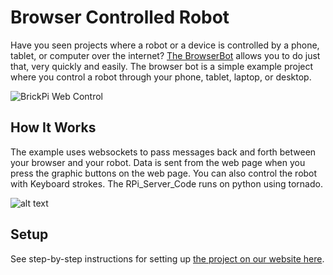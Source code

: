 Browser Controlled Robot
======

Have you seen projects where a robot or a device is controlled by a phone, tablet, or computer over the internet? 
[The BrowserBot](http://www.dexterindustries.com/BrickPi/projects/browserbot/) allows you to do just that, very quickly and easily. The browser bot is a simple example project where you control a robot through your phone, tablet, laptop, or desktop. 

![BrickPi Web Control](https://github.com/DexterInd/BrickPi_Python/blob/master/Project_Examples/browserBot/Web_Controlled_robot_with_Raspberry_Pi.jpg?raw=true "")

How It Works
------
The example uses websockets to pass messages back and forth between your browser and your robot. Data is sent from the web page when you press the graphic buttons on the web page.  You can also control the robot with Keyboard strokes.  The RPi_Server_Code runs on python using tornado.

![alt text](https://github.com/DexterInd/BrickPi_Python/blob/master/Project_Examples/browserBot/1755x1423xbrowserBot_infographic.jpg?raw=true "Logo Title Text 1")

Setup
------
See step-by-step instructions for setting up [the project on our website here](http://www.dexterindustries.com/BrickPi/projects/browserbot/).  
